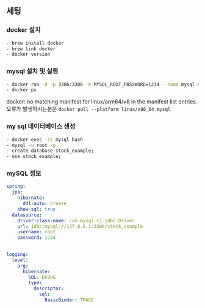 ## 세팅
### docker 설치
```bash
- brew install docker 
- brew link docker
- docker version
```

### mysql 설치 및 실행
```bash
- docker run -d -p 3306:3306 -e MYSQL_ROOT_PASSWORD=1234 --name mysql mysql 
- docker ps
```
docker: no matching manifest for linux/arm64/v8 in the manifest list entries. 오류가 발생하시는분은
`docker pull --platform linux/x86_64 mysql`

### my sql 데이터베이스 생성
```bash
- docker exec -it mysql bash
- mysql -u root -p 
- create database stock_example;
- use stock_example;
```

### mySQL 정보
```yml
spring:
  jpa:
    hibernate:
      ddl-auto: create
    show-sql: true
  datasource:
    driver-class-name: com.mysql.cj.jdbc.Driver
    url: jdbc:mysql://127.0.0.1:3306/stock_example
    username: root
    password: 1234
  

logging:
  level:
    org:
      hibernate:
        SQL: DEBUG
        type:
          descriptor:
            sql:
              BasicBinder: TRACE
```
